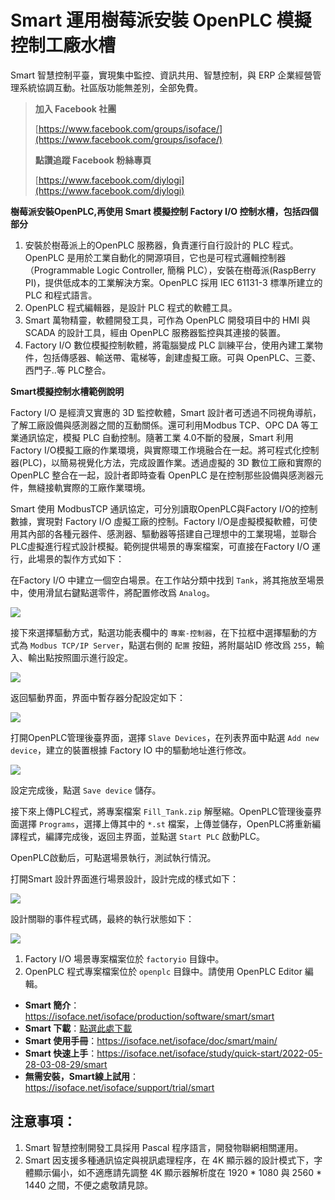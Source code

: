 # Smart 運用樹莓派安裝 OpenPLC 模擬控制工廠水槽

Smart 智慧控制平臺，實現集中監控、資訊共用、智慧控制，與 ERP 企業經營管理系統協調互動。社區版功能無差別，全部免費。

> **加入 Facebook 社團**
>
> [https://www.facebook.com/groups/isoface/](https://www.facebook.com/groups/isoface/)
> 
> **點讚追蹤 Facebook 粉絲專頁**
> 
> [https://www.facebook.com/diylogi](https://www.facebook.com/diylogi)

**樹莓派安裝OpenPLC,再使用 Smart 模擬控制 Factory I/O 控制水槽，包括四個部分**

1. 安裝於樹苺派上的OpenPLC 服務器，負責運行自行設計的 PLC 程式。OpenPLC 是用於工業自動化的開源項目，它也是可程式邏輯控制器（Programmable Logic Controller, 簡稱 PLC），安裝在樹苺派(RaspBerry PI)，提供低成本的工業解決方案。OpenPLC 採用 IEC 61131-3 標準所建立的 PLC 和程式語言。
2. OpenPLC 程式編輯器，是設計 PLC 程式的軟體工具。
3. Smart 萬物精靈，軟體開發工具，可作為 OpenPLC 開發項目中的 HMI 與 SCADA 的設計工具，經由 OpenPLC 服務器監控與其連接的裝置。
4. Factory I/O 數位模擬控制軟體，將電腦變成 PLC 訓練平台，使用內建工業物件，包括傳感器、輸送帶、電梯等，創建虛擬工廠。可與 OpenPLC、三菱、西門子..等 PLC整合。

**Smart模擬控制水槽範例說明**

Factory I/O 是經濟又實惠的 3D 監控軟體，Smart 設計者可透過不同視角導航，了解工廠設備與感測器之間的互動關係。還可利用Modbus TCP、OPC DA 等工業通訊協定，模擬 PLC 自動控制。隨著工業 4.0不斷的發展，Smart 利用 Factory I/O模擬工廠的作業環境，與實際環工作境融合在一起。將可程式化控制器(PLC)，以簡易視覺化方法，完成設置作業。透過虛擬的 3D 數位工廠和實際的 OpenPLC 整合在一起，設計者即時查看 OpenPLC 是在控制那些設備與感測器元件，無縫接軌實際的工廠作業環境。

Smart 使用 ModbusTCP 通訊協定，可分別讀取OpenPLC與Factory I/O的控制數據，實現對 Factory I/O 虛擬工廠的控制。Factory I/O是虛擬模擬軟體，可使用其內部的各種元器件、感測器、驅動器等搭建自己理想中的工業現場，並聯合PLC虛擬進行程式設計模擬。範例提供場景的專案檔案，可直接在Factory I/O 運行，此場景的製作方式如下：

在Factory I/O 中建立一個空白場景。在工作站分類中找到 `Tank`，將其拖放至場景中，使用滑鼠右鍵點選零件，將配置修改爲 `Analog`。

![](images/287664116250164.png)

接下來選擇驅動方式，點選功能表欄中的 `專案-控制器`，在下拉框中選擇驅動的方式為 `Modbus TCP/IP Server`，點選右側的 `配置` 按鈕，將附屬站ID 修改爲 `255`，輸入、輸出點按照圖示進行設定。

![](images/517874116247768.png)

返回驅動界面，界面中暫存器分配設定如下：

![](images/493575214247302.png)

打開OpenPLC管理後臺界面，選擇 `Slave Devices`，在列表界面中點選 `Add new device`，建立的裝置根據 Factory IO 中的驅動地址進行修改。

![](images/275824216226511.png)

設定完成後，點選 `Save device` 儲存。


接下來上傳PLC程式，將專案檔案 `Fill_Tank.zip` 解壓縮。OpenPLC管理後臺界面選擇 `Programs`，選擇上傳其中的 `*.st` 檔案，上傳並儲存，OpenPLC將重新編譯程式，編譯完成後，返回主界面，並點選 `Start PLC` 啟動PLC。


OpenPLC啟動后，可點選場景執行，測試執行情況。

打開Smart 設計界面進行場景設計，設計完成的樣式如下：

![](images/47860315236526.png)


設計關聯的事件程式碼，最終的執行狀態如下：

![](images/235740415232280.png)

1. Factory I/O 場景專案檔案位於 `factoryio` 目錄中。
2. OpenPLC 程式專案檔案位於 `openplc` 目錄中。請使用 OpenPLC Editor 編輯。


* **Smart 簡介**：https://isoface.net/isoface/production/software/smart/smart
* **Smart 下載**：[點選此處下載](https://github.com/isoface-iot/Smart/releases/latest)
* **Smart 使用手冊**：https://isoface.net/isoface/doc/smart/main/
* **Smart 快速上手**：https://isoface.net/isoface/study/quick-start/2022-05-28-03-08-29/smart
* **無需安裝，Smart線上試用**：https://isoface.net/isoface/support/trial/smart

## 注意事項：
1. Smart 智慧控制開發工具採用 Pascal 程序語言，開發物聯網相關運用。
2. Smart 因支援多種通訊協定與視訊處理程序，在 4K 顯示器的設計模式下，字體顯示偏小，如不適應請先調整 4K 顯示器解析度在 1920 * 1080 與 2560 * 1440 之間，不便之處敬請見諒。
